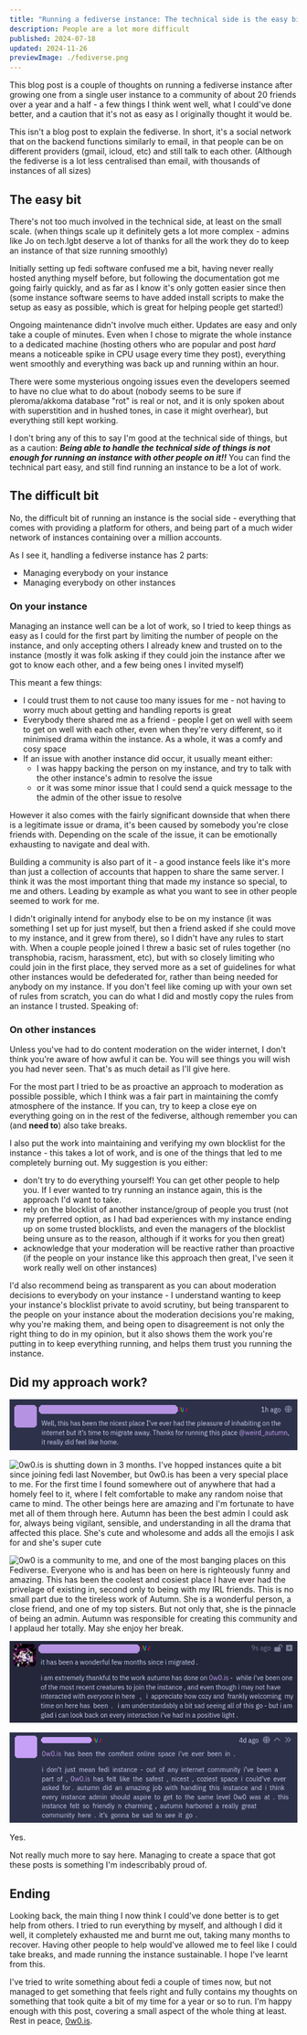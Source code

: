 ```yaml
---
title: "Running a fediverse instance: The technical side is the easy bit"
description: People are a lot more difficult
published: 2024-07-18
updated: 2024-11-26
previewImage: ./fediverse.png
---
```


This blog post is a couple of thoughts on running a fediverse instance after growing one from a single user instance to a community of about 20 friends over a year and a half - a few things I think went well, what I could've done better, and a caution that it's not as easy as I originally thought it would be.

This isn't a blog post to explain the fediverse. In short, it's a social network that on the backend functions similarly to email, in that people can be on different providers (gmail, icloud, etc) and still talk to each other. (Although the fediverse is a lot less centralised than email, with thousands of instances of all sizes)

## The easy bit

There's not too much involved in the technical side, at least on the small scale. (when things scale up it definitely gets a lot more complex - admins like Jo on tech.lgbt deserve a lot of thanks for all the work they do to keep an instance of that size running smoothly)

Initially setting up fedi software confused me a bit, having never really hosted anything myself before, but following the documentation got me going fairly quickly, and as far as I know it's only gotten easier since then (some instance software seems to have added install scripts to make the setup as easy as possible, which is great for helping people get started!)

Ongoing maintenance didn't involve much either. Updates are easy and only take a couple of minutes. Even when I chose to migrate the whole instance to a dedicated machine (hosting others who are popular and post _hard_ means a noticeable spike in CPU usage every time they post), everything went smoothly and everything was back up and running within an hour.

There were some mysterious ongoing issues even the developers seemed to have no clue what to do about (nobody seems to be sure if pleroma/akkoma database "rot" is real or not, and it is only spoken about with superstition and in hushed tones, in case it might overhear), but everything still kept working.

I don't bring any of this to say I'm good at the technical side of things, but as a caution: **_Being able to handle the technical side of things is not enough for running an instance with other people on it!!_** You can find the technical part easy, and still find running an instance to be a lot of work.

## The difficult bit

No, the difficult bit of running an instance is the social side - everything that comes with providing a platform for others, and being part of a much wider network of instances containing over a million accounts.

As I see it, handling a fediverse instance has 2 parts:

- Managing everybody on your instance
- Managing everybody on other instances

### On your instance

Managing an instance well can be a lot of work, so I tried to keep things as easy as I could for the first part by limiting the number of people on the instance, and only accepting others I already knew and trusted on to the instance (mostly it was folk asking if they could join the instance after we got to know each other, and a few being ones I invited myself)

This meant a few things:

- I could trust them to not cause too many issues for me - not having to worry much about getting and handling reports is great
- Everybody there shared me as a friend - people I get on well with seem to get on well with each other, even when they're very different, so it minimised drama within the instance. As a whole, it was a comfy and cosy space
- If an issue with another instance did occur, it usually meant either:
  - I was happy backing the person on my instance, and try to talk with the other instance's admin to resolve the issue
  - or it was some minor issue that I could send a quick message to the the admin of the other issue to resolve

However it also comes with the fairly significant downside that when there is a legitimate issue or drama, it's been caused by somebody you're close friends with. Depending on the scale of the issue, it can be emotionally exhausting to navigate and deal with.

Building a community is also part of it - a good instance feels like it's more than just a collection of accounts that happen to share the same server. I think it was the most important thing that made my instance so special, to me and others. Leading by example as what you want to see in other people seemed to work for me.

I didn't originally intend for anybody else to be on my instance (it was something I set up for just myself, but then a friend asked if she could move to my instance, and it grew from there), so I didn't have any rules to start with. When a couple people joined I threw a basic set of rules together (no transphobia, racism, harassment, etc), but with so closely limiting who could join in the first place, they served more as a set of guidelines for what other instances would be defederated for, rather than being needed for anybody on my instance. If you don't feel like coming up with your own set of rules from scratch, you can do what I did and mostly copy the rules from an instance I trusted. Speaking of:

### On other instances

Unless you've had to do content moderation on the wider internet, I don't think you're aware of how awful it can be. You will see things you will wish you had never seen. That's as much detail as I'll give here.

For the most part I tried to be as proactive an approach to moderation as possible possible, which I think was a fair part in maintaining the comfy atmosphere of the instance. If you can, try to keep a close eye on everything going on in the rest of the fediverse, although remember you can (and **need to**) also take breaks.

I also put the work into maintaining and verifying my own blocklist for the instance - this takes a lot of work, and is one of the things that led to me completely burning out. My suggestion is you either:

- don't try to do everything yourself! You can get other people to help you. If I ever wanted to try running an instance again, this is the approach I'd want to take.
- rely on the blocklist of another instance/group of people you trust (not my preferred option, as I had bad experiences with my instance ending up on some trusted blocklists, and even the managers of the blocklist being unsure as to the reason, although if it works for you then great)
- acknowledge that your moderation will be reactive rather than proactive (if the people on your instance like this approach then great, I've seen it work really well on other instances)

I'd also recommend being as transparent as you can about moderation decisions to everybody on your instance - I understand wanting to keep your instance's blocklist private to avoid scrutiny, but being transparent to the people on your instance about the moderation decisions you're making, why you're making them, and being open to disagreement is not only the right thing to do in my opinion, but it also shows them the work you're putting in to keep everything running, and helps them trust you running the instance.

## Did my approach work?

![Well, this has been the nicest place I've ever had the pleasure of inhabiting on the internet but it's time to migrate away. Thanks for running this place Autumn, it really did feel like home.](./positive-1.png)

![0w0.is is shutting down in 3 months. I've hopped instances quite a bit since joining fedi last November, but 0w0.is has been a very special place to me. For the first time I found somewhere out of anywhere that had a homely feel to it, where I felt comfortable to make any random noise that came to mind. The other beings here are amazing and I'm fortunate to have met all of them through here. Autumn has been the best admin I could ask for, always being vigilant, sensible, and understanding in all the drama that affected this place. She's cute and wholesome and adds all the emojis I ask for and she's super cute](./positive-2.png)

![0w0 is a community to me, and one of the most banging places on this Fediverse. Everyone who is and has been on here is righteously funny and amazing. This has been the coolest and cosiest place I have ever had the privelage of existing in, second only to being with my IRL friends. This is no small part due to the tireless work of Autumn. She is a wonderful person, a close friend, and one of my top sisters. But not only that, she is the pinnacle of being an admin. Autumn was responsible for creating this community and I applaud her totally. May she enjoy her break.](./positive-3.png)

![It has been a wonderful few months since I migrated. I am extremely thankful to the work Autumn has done on 0w0.is - while I've beebn one of the most recent creatures to join the instance, and even though I may not have interacted with everyone in here, I appreciate how cozy and frankly welcoming my time on here has been. I am understandably a bit sad seeing all of this go - but I am glad I can look back on every interaction I've had in a positive light.](./positive-4.png)

![0w0.is has been the comfiest online space I've ever been in. I dont just mean fedi instance - out of any internet community I've been a part of, 0w0.is has felt like the safest, nicest, coziest space I could've ever asked for. Autumn did an amazing job with handling this instance and I think every instance admin should aspire to get to the same level 0w0 was at. This instance felt so friendly and charming, Autumn harbored a really great community here. It's gonna be sad to see it go.](./positive-5.png)

Yes.

Not really much more to say here. Managing to create a space that got these posts is something I'm indescribably proud of.

## Ending

Looking back, the main thing I now think I could've done better is to get help from others. I tried to run everything by myself, and although I did it well, it completely exhausted me and burnt me out, taking many months to recover. Having other people to help would've allowed me to feel like I could take breaks, and made running the instance sustainable. I hope I've learnt from this.

I've tried to write something about fedi a couple of times now, but not managed to get something that feels right and fully contains my thoughts on something that took quite a bit of my time for a year or so to run. I'm happy enough with this post, covering a small aspect of the whole thing at least. Rest in peace, [0w0.is](https://0w0.is/).
